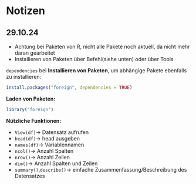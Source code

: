 # Notizen

## 29.10.24
- Achtung bei Paketen von R, nicht alle Pakete noch aktuell, da nicht mehr daran gearbeitet
- Installieren von Paketen über Befehl(siehe unten) oder über Tools

`dependencies` bei **Installieren von Paketen**, um abhängige Pakete ebenfalls zu installieren:
```r
install.packages("foreign", dependencies = TRUE)
```

**Laden von Paketen:** 
```r
library("foreign")
```

**Nützliche Funktionen:**
- `View(df)`-> Datensatz aufrufen
- `head(df)`-> head ausgeben
- `names(df)`-> Variablennamen
- `ncol()`-> Anzahl Spalten
- `nrow()`-> Anzahl Zeilen
- `dim()`-> Anzahl Spalten und Zeilen
- `summary()`,`describe()`-> einfache Zusammenfassung/Beschreibung des Datensatzes

